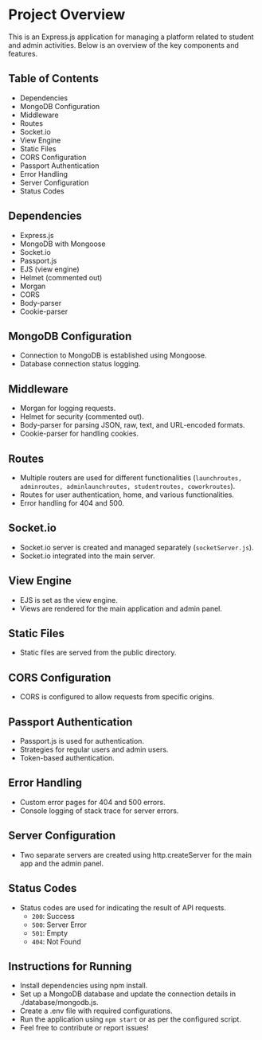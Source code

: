 # Project Overview
This is an Express.js application for managing a platform related to student and admin activities. Below is an overview of the key components and features.

## Table of Contents
* Dependencies
* MongoDB Configuration
* Middleware
* Routes
* Socket.io
* View Engine
* Static Files
* CORS Configuration
* Passport Authentication
* Error Handling
* Server Configuration
* Status Codes
## Dependencies
* Express.js
* MongoDB with Mongoose
* Socket.io
* Passport.js
* EJS (view engine)
* Helmet (commented out)
* Morgan
* CORS
* Body-parser
* Cookie-parser
## MongoDB Configuration
* Connection to MongoDB is established using Mongoose.
* Database connection status logging.
## Middleware
* Morgan for logging requests.
* Helmet for security (commented out).
* Body-parser for parsing JSON, raw, text, and URL-encoded formats.
* Cookie-parser for handling cookies.
## Routes
* Multiple routers are used for different functionalities (`launchroutes, adminroutes, adminlaunchroutes, studentroutes, coworkroutes`).
* Routes for user authentication, home, and various functionalities.
* Error handling for 404 and 500.
## Socket.io
* Socket.io server is created and managed separately (`socketServer.js`).
* Socket.io integrated into the main server.
## View Engine
* EJS is set as the view engine.
* Views are rendered for the main application and admin panel.
## Static Files
* Static files are served from the public directory.
## CORS Configuration
* CORS is configured to allow requests from specific origins.
## Passport Authentication
* Passport.js is used for authentication.
* Strategies for regular users and admin users.
* Token-based authentication.
## Error Handling
* Custom error pages for 404 and 500 errors.
* Console logging of stack trace for server errors.
## Server Configuration
* Two separate servers are created using http.createServer for the main app and the admin panel.
## Status Codes
* Status codes are used for indicating the result of API requests.
  * `200`: Success
  * `500`: Server Error
  * `501`: Empty
  * `404`: Not Found
## Instructions for Running
* Install dependencies using npm install.
* Set up a MongoDB database and update the connection details in ./database/mongodb.js.
* Create a .env file with required configurations.
* Run the application using ```npm start``` or as per the configured script.
* Feel free to contribute or report issues!
